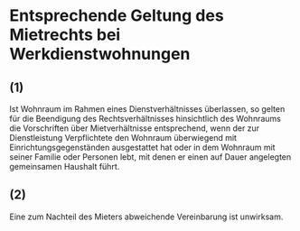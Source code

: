 # Entsprechende Geltung des Mietrechts bei Werkdienstwohnungen



## (1)

 Ist Wohnraum im Rahmen eines Dienstverhältnisses überlassen, so gelten für die Beendigung des Rechtsverhältnisses hinsichtlich des Wohnraums die Vorschriften über Mietverhältnisse entsprechend, wenn der zur Dienstleistung Verpflichtete den Wohnraum überwiegend mit Einrichtungsgegenständen ausgestattet hat oder in dem Wohnraum mit seiner Familie oder Personen lebt, mit denen er einen auf Dauer angelegten gemeinsamen Haushalt führt.

## (2)

 Eine zum Nachteil des Mieters abweichende Vereinbarung ist unwirksam. 

